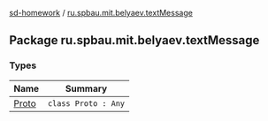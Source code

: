 [sd-homework](../index.md) / [ru.spbau.mit.belyaev.textMessage](.)

## Package ru.spbau.mit.belyaev.textMessage

### Types

| Name | Summary |
|---|---|
| [Proto](-proto/index.md) | `class Proto : Any` |
